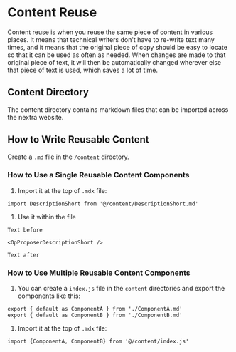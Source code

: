 # Content Reuse

Content reuse is when you reuse the same piece of content in various places. It means that technical writers don't have to re-write text many times, and it means that the original piece of copy should be easy to locate so that it can be used as often as needed. When changes are made to that original piece of text, it will then be automatically changed wherever else that piece of text is used, which saves a lot of time.

## Content Directory

The content directory contains markdown files that can be imported across the nextra website.

## How to Write Reusable Content

Create a `.md` file in the `/content` directory.

### How to Use a Single Reusable Content Components

1. Import it at the top of `.mdx` file:

```
import DescriptionShort from '@/content/DescriptionShort.md' 
```

1. Use it within the file

```
Text before

<OpProposerDescriptionShort />

Text after
```

### How to Use Multiple Reusable Content Components

1. You can create a `index.js` file in the `content` directories and export 
the components like this:

```
export { default as ComponentA } from './ComponentA.md'
export { default as ComponentB } from './ComponentB.md'
```

1. Import it at the top of `.mdx` file:

```
import {ComponentA, ComponentB} from '@/content/index.js' 
```
